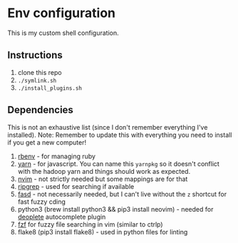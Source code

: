 # Env configuration

This is my custom shell configuration.

## Instructions

1. clone this repo
2. `./symlink.sh`
3. `./install_plugins.sh`

## Dependencies

This is not an exhaustive list (since I don't remember everything I've
installed). Note: Remember to update this with everything you need to
install if you get a new computer!

1. [rbenv](https://github.com/rbenv/rbenv#installation) - for managing ruby
2. [yarn](https://yarnpkg.com/lang/en/docs/install/) - for javascript. You
	 can name this `yarnpkg` so it doesn't conflict with the hadoop yarn and
	 things should work as expected.
3. [nvim](https://github.com/neovim/neovim) - not strictly needed but some
   mappings are for that
4. [ripgrep](https://github.com/BurntSushi/ripgrep) - used for searching if
   available
5. [fasd](https://github.com/clvv/fasd) - not necessarily needed, but I can't
   live without the `z` shortcut for fast fuzzy cding
6. python3 (brew install python3 && pip3 install neovim) - needed for
   [deoplete](https://github.com/Shougo/deoplete.nvim) autocomplete plugin
7. [fzf](https://github.com/junegunn/fzf) for fuzzy file searching in vim
   (similar to ctrlp)
8. flake8 (pip3 install flake8) - used in python files for linting
